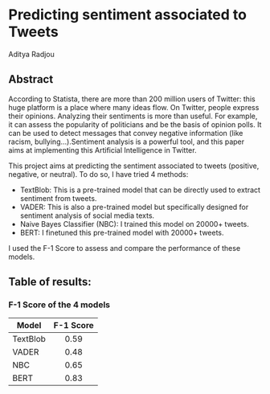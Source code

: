 # Predicting sentiment associated to Tweets
Aditya Radjou

## Abstract
According to Statista, there are more than 200 million users of Twitter: this huge platform is a place where many ideas flow. On Twitter, people express their opinions. Analyzing their sentiments is more than useful. For example, it can assess the popularity of politicians and be the basis of opinion polls. It can be used to detect messages that convey negative information (like racism, bullying…).Sentiment analysis is a powerful tool, and this paper aims at implementing
this Artificial Intelligence in Twitter.

This project aims at predicting the sentiment associated to tweets (positive, negative, or neutral). To do so, I have tried 4 methods:
- TextBlob: This is a pre-trained model that can be directly used to extract sentiment from tweets.
- VADER: This is also a pre-trained model but specifically designed for sentiment analysis of social media texts.
- Naive Bayes Classifier (NBC): I trained this model on 20000+ tweets.
- BERT: I finetuned this pre-trained model with 20000+ tweets.

I used the F-1 Score to assess and compare the performance of these models.

## Table of results:

### F-1 Score of the 4 models

| Model        | F-1 Score |
|--------------|:---------:|
| TextBlob     | 0.59      |
| VADER        | 0.48      |
| NBC          | 0.65     |
| BERT         | 0.83     |




